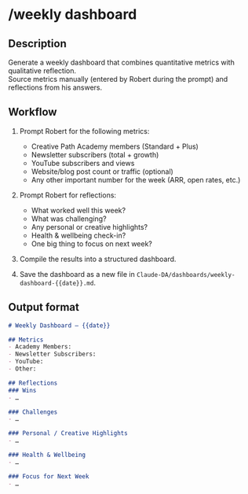 # /weekly dashboard

## Description
Generate a weekly dashboard that combines quantitative metrics with qualitative reflection.  
Source metrics manually (entered by Robert during the prompt) and reflections from his answers.  

## Workflow
1. Prompt Robert for the following metrics:
   - Creative Path Academy members (Standard + Plus)
   - Newsletter subscribers (total + growth)
   - YouTube subscribers and views
   - Website/blog post count or traffic (optional)
   - Any other important number for the week (ARR, open rates, etc.)

2. Prompt Robert for reflections:
   - What worked well this week?
   - What was challenging?
   - Any personal or creative highlights?
   - Health & wellbeing check-in?
   - One big thing to focus on next week?

3. Compile the results into a structured dashboard.

4. Save the dashboard as a new file in `Claude-DA/dashboards/weekly-dashboard-{{date}}.md`.

## Output format
```markdown
# Weekly Dashboard – {{date}}

## Metrics
- Academy Members: 
- Newsletter Subscribers: 
- YouTube: 
- Other: 

## Reflections
### Wins
- …

### Challenges
- …

### Personal / Creative Highlights
- …

### Health & Wellbeing
- …

### Focus for Next Week
- …
```
